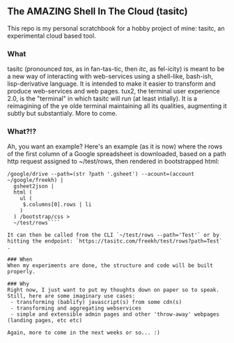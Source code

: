 ## The AMAZING Shell In The Cloud (tasitc)

This repo is my personal scratchbook for a hobby project of mine: tasitc, an experimental cloud based tool.

### What
tasitc (pronounced *tas*, as in fan-tas-tic, then *itc*, as fel-icity) is meant to be a new way of interacting with web-services using a shell-like, bash-ish, lisp-derivative language. It is intended to make it easier to transform and produce web-services and web pages. 
tux2, the terminal user experience 2.0, is the "terminal" in which tasitc will run (at least intially). It is a reimagining of the ye olde terminal maintaining all its qualities, augmenting it subtly but substantialy. More to come.

### What?!?
Ah, you want an example? Here's an example (as it is now) where the rows of the first column of a Google spreadsheet is downloaded, based on a path http request assigned to ~/test/rows, then rendered in bootstrapped html:

````
/google/drive --path=(str ?path '.gsheet') --acount=(account ~/google/freekh) | 
  gsheet2json | 
  html (
    ul (
     $.columns[0].rows | li
    )
  ) /bootstrap/css > 
  ~/test/rows````

It can then be called from the CLI `~/test/rows --path='Test'` or by hitting the endpoint: `https://tasitc.com/freekh/test/rows?path=Test` .

### When
When my experiments are done, the structure and code will be built properly.

### Why
Right now, I just want to put my thoughts down on paper so to speak.
Still, here are some imaginary use cases:
 - transforming (bablify) javascript(s) from some cdn(s)
 - transforming and aggregating webservices
 - simple and extensible admin pages and other 'throw-away' webpages (landing pages, etc etc)

Again, more to come in the next weeks or so... :)

